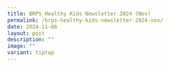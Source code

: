 ```yaml
---
title: BRPS Healthy Kids Newsletter 2024 (Nov)
permalink: /brps-healthy-kids-newsletter-2024-nov/
date: 2024-11-06
layout: post
description: ""
image: ""
variant: tiptap
---
```

